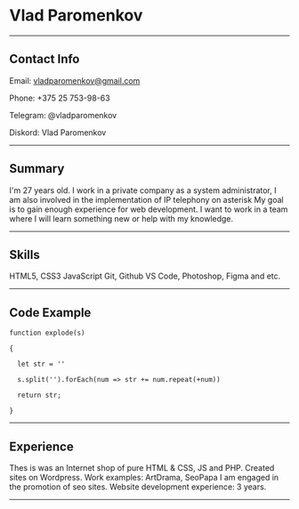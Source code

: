 # Vlad Paromenkov

***
## Contact Info

Email: vladparomenkov@gmail.com

Phone: +375 25 753-98-63

Telegram: @vladparomenkov

Diskord: Vlad Paromenkov

***

## Summary

I'm 27 years old. I work in a private company as a system administrator, I am also involved in the implementation of IP telephony on asterisk My goal is to gain enough experience for web development. I want to work in a team where I will learn something new or help with my knowledge.

***

## Skills

HTML5, CSS3
JavaScript
Git, Github
VS Code, Photoshop, Figma
and etc.

*** 

## Code Example

``` 
function explode(s) 

{

  let str = ''

  s.split('').forEach(num => str += num.repeat(+num))  

  return str;

} 

```

***

## Experience

Thes is was an Internet shop of pure HTML & CSS, JS and PHP.
Created sites on Wordpress.
Work examples: ArtDrama, SeoPapa
I am engaged in the promotion of seo sites.
Website development experience: 3 years.

*** 